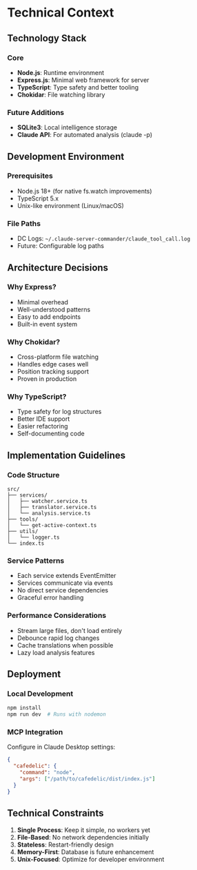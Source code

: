 # Technical Context

## Technology Stack

### Core
- **Node.js**: Runtime environment
- **Express.js**: Minimal web framework for server
- **TypeScript**: Type safety and better tooling
- **Chokidar**: File watching library

### Future Additions
- **SQLite3**: Local intelligence storage
- **Claude API**: For automated analysis (claude -p)

## Development Environment

### Prerequisites
- Node.js 18+ (for native fs.watch improvements)
- TypeScript 5.x
- Unix-like environment (Linux/macOS)

### File Paths
- DC Logs: `~/.claude-server-commander/claude_tool_call.log`
- Future: Configurable log paths

## Architecture Decisions

### Why Express?
- Minimal overhead
- Well-understood patterns
- Easy to add endpoints
- Built-in event system

### Why Chokidar?
- Cross-platform file watching
- Handles edge cases well
- Position tracking support
- Proven in production

### Why TypeScript?
- Type safety for log structures
- Better IDE support
- Easier refactoring
- Self-documenting code

## Implementation Guidelines

### Code Structure
```
src/
├── services/
│   ├── watcher.service.ts
│   ├── translator.service.ts
│   └── analysis.service.ts
├── tools/
│   └── get-active-context.ts
├── utils/
│   └── logger.ts
└── index.ts
```

### Service Patterns
- Each service extends EventEmitter
- Services communicate via events
- No direct service dependencies
- Graceful error handling

### Performance Considerations
- Stream large files, don't load entirely
- Debounce rapid log changes
- Cache translations when possible
- Lazy load analysis features

## Deployment

### Local Development
```bash
npm install
npm run dev  # Runs with nodemon
```

### MCP Integration
Configure in Claude Desktop settings:
```json
{
  "cafedelic": {
    "command": "node",
    "args": ["/path/to/cafedelic/dist/index.js"]
  }
}
```

## Technical Constraints

1. **Single Process**: Keep it simple, no workers yet
2. **File-Based**: No network dependencies initially
3. **Stateless**: Restart-friendly design
4. **Memory-First**: Database is future enhancement
5. **Unix-Focused**: Optimize for developer environment
